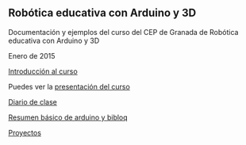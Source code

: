 ## Robótica educativa con Arduino y 3D

Documentación y ejemplos del curso del CEP de Granada de
Robótica educativa con Arduino y 3D

Enero de 2015

[Introducción al curso](https://github.com/javacasm/Robotica-Educativa-Arduino-y-3D/blob/master/Rob%C3%B3tica%20educativa-%20proyectos%20con%20Arduino%20y%203D.md)

Puedes ver la [presentación del curso ](http://www.slideshare.net/javacasm/robotica-educativa-cep-granada-2015)

[Diario de clase](https://github.com/javacasm/Robotica-Educativa-Arduino-y-3D/blob/master/Programaci%C3%B3n%20con%20Arduino.md)

[Resumen básico de arduino y bibloq](https://github.com/javacasm/Robotica-Educativa-Arduino-y-3D/blob/master/resumen/curso%20arduino%20basico.md)

[Proyectos](https://github.com/javacasm/Robotica-Educativa-Arduino-y-3D/blob/master/proyectos/proyectos.md)
